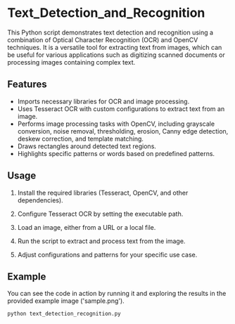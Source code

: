 # Text_Detection_and_Recognition

                     
This Python script demonstrates text detection and recognition using a combination of Optical Character Recognition (OCR) and OpenCV techniques. It is a versatile tool for extracting text from images, which can be useful for various applications such as digitizing scanned documents or processing images containing complex text.

## Features

- Imports necessary libraries for OCR and image processing.
- Uses Tesseract OCR with custom configurations to extract text from an image.                       
- Performs image processing tasks with OpenCV, including grayscale conversion, noise removal, thresholding, erosion, Canny edge detection, deskew correction, and template matching.
- Draws rectangles around detected text regions.
- Highlights specific patterns or words based on predefined patterns.

## Usage
                                                       
1. Install the required libraries (Tesseract, OpenCV, and other dependencies).

2. Configure Tesseract OCR by setting the executable path.                                   

3. Load an image, either from a URL or a local file.

4. Run the script to extract and process text from the image.

5. Adjust configurations and patterns for your specific use case.

## Example

You can see the code in action by running it and exploring the results in the provided example image ('sample.png').

```bash
python text_detection_recognition.py

